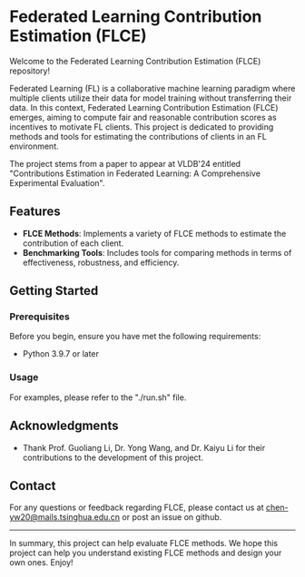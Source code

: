 # Federated Learning Contribution Estimation (FLCE)

Welcome to the Federated Learning Contribution Estimation (FLCE) repository!

Federated Learning (FL) is a collaborative machine learning paradigm where multiple clients utilize their data for model training without transferring their data. 
In this context, Federated Learning Contribution Estimation (FLCE) emerges, aiming to
compute fair and reasonable contribution scores as incentives to motivate FL clients.
This project is dedicated to providing methods and tools for estimating the contributions of clients in an FL environment.

The project stems from a paper to appear at VLDB'24 entitled "Contributions Estimation in Federated Learning: A Comprehensive Experimental Evaluation".

## Features

- **FLCE Methods**: Implements a variety of FLCE methods to estimate the contribution of each client.
- **Benchmarking Tools**: Includes tools for comparing methods in terms of effectiveness, robustness, and efficiency.

[//]: # (- **Simulation Environment**: Provides a simulated federated learning environment for testing and benchmarking contribution estimation methods under various conditions.)

[//]: # (- **Extensible Framework**: Designed to be easily extended with new contribution estimation algorithms and federated learning models. You may add new datasets, data distributions, models, and flce methods to the project.)

## Getting Started

### Prerequisites

Before you begin, ensure you have met the following requirements:
- Python 3.9.7 or later

[//]: # (### Installation)

[//]: # ()
[//]: # (To perform FLCE, follow these steps:)

[//]: # ()
[//]: # (1. Clone the repository:)

[//]: # (   ```)

[//]: # (   git clone https://github.com/veevang/flce)

[//]: # (   ```)

[//]: # (2. Navigate to the repository directory:)

[//]: # (   ```)

[//]: # (   cd flce)

[//]: # (   ```)

[//]: # (3. Install the required Python packages:????)

[//]: # (   ```)

[//]: # (   pip install -r requirements.txt)

[//]: # (   ```)

### Usage

[//]: # (To start using FLCE, you can run the main script with the following command:)

[//]: # (```shell)

[//]: # (python -u main.py --num_parts 8 -t effective -m $method --dataset tictactoe --model TicTacToeMLP --lr 0.005 --num_epoch 60 --hidden_layer_size 16 --batch_size 16 --device cpu -a 0.65 --distribution "quantity skew" -s $seed --num_repeat 1 --start_date $today --num_try $sub_folder --value_functions "${value_functions[@]}" > "./log/tictactoe quantity skew $method.out" 2>&1 &)

[//]: # (```)

For examples, please refer to the "./run.sh" file.

[//]: # (## Contributing)

[//]: # ()
[//]: # (We welcome contributions from the community! If you have improvements or new features you'd like to add, please follow these steps:)

[//]: # ()
[//]: # (1. Fork the repository.)

[//]: # (2. Create a new branch for your feature &#40;`git checkout -b feature/AmazingFeature`&#41;.)

[//]: # (3. Commit your changes &#40;`git commit -m 'Add some AmazingFeature'`&#41;.)

[//]: # (4. Push to the branch &#40;`git push origin feature/AmazingFeature`&#41;.)

[//]: # (5. Open a Pull Request.)

[//]: # ()
[//]: # (For more detailed instructions, see [CONTRIBUTING.md]&#40;./CONTRIBUTING.md&#41;.)

[//]: # (## License)

[//]: # ()
[//]: # (This project is licensed under the [INSERT LICENSE HERE] License - see the [LICENSE]&#40;LICENSE&#41; file for details.)

## Acknowledgments

- Thank Prof. Guoliang Li, Dr. Yong Wang, and Dr. Kaiyu Li for their contributions to the development of this project.

[//]: # (- In our implementation, we referred to the repository: https://github.com/AI-secure/Shapley-Study.???)

[//]: # (- Thank funding???)

## Contact

For any questions or feedback regarding FLCE, please contact us at [chen-yw20@mails.tsinghua.edu.cn](mailto:chen-yw20@mails.tsinghua.edu.cn) or post an issue on github.

---

In summary, this project can help evaluate FLCE methods. We hope this project can help you understand existing FLCE methods and design your own ones. Enjoy!
